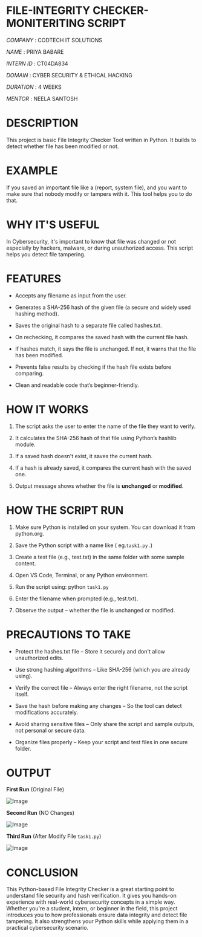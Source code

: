 # FILE-INTEGRITY CHECKER-MONITERITING SCRIPT

*COMPANY* : CODTECH IT SOLUTIONS

*NAME* : PRIYA BABARE

*INTERN ID* : CT04DA834 

*DOMAIN* : CYBER  SECURITY & ETHICAL  HACKING

*DURATION* : 4 WEEKS

*MENTOR* : NEELA SANTOSH

# DESCRIPTION

This project is basic File Integrity Checker Tool written in Python. It builds to detect whether file has been modified or not.

# EXAMPLE

If you saved an important file like a (report, system file), and you want to make sure that nobody modify or tampers with it. This tool helps you to do that.

# WHY IT'S USEFUL

In Cybersecurity, it's important to know that file was changed or not especially by hackers, malware, or during unauthorized access. This script helps you detect file tampering.

# FEATURES
 
- Accepts any filename as input from the user.

- Generates a SHA-256 hash of the given file (a secure and widely used hashing method).

- Saves the original hash to a separate file called hashes.txt.

- On rechecking, it compares the saved hash with the current file hash.

- If hashes match, it says the file is unchanged. If not, it warns that the file has been 
   modified.

- Prevents false results by checking if the hash file exists before comparing.

- Clean and readable code that’s beginner-friendly.

# HOW IT WORKS

1. The script asks the user to enter the name of the file they want to verify.

2. It calculates the SHA-256 hash of that file using Python’s hashlib module.
 
3. If a saved hash doesn't exist, it saves the current hash.
 
4. If a hash is already saved, it compares the current hash with the saved one.
 
5. Output message shows whether the file is **unchanged** or **modified**.

 # HOW THE SCRIPT RUN
 
1. Make sure Python is installed on your system. You can download it from python.org.

2. Save the Python script with a name like ( eg.`task1.py.`)

3. Create a test file (e.g., test.txt) in the same folder with some sample content.

4. Open VS Code, Terminal, or any Python environment.

5. Run the script using:
   python `task1.py`
   
6. Enter the filename when prompted (e.g., test.txt).

7. Observe the output – whether the file is unchanged or modified.
   
# PRECAUTIONS TO TAKE

- Protect the hashes.txt file – Store it securely and don't allow unauthorized edits.

- Use strong hashing algorithms – Like SHA-256 (which you are already using).

- Verify the correct file – Always enter the right filename, not the script itself.

- Save the hash before making any changes – So the tool can detect modifications accurately.

- Avoid sharing sensitive files – Only share the script and sample outputs, not personal or secure data.

- Organize files properly – Keep your script and test files in one secure folder.

# OUTPUT

**First Run** (Original File)

![Image](https://github.com/user-attachments/assets/992d5d14-010a-48e1-9747-7f7b62930343)

**Second Run** (NO Changes)

![Image](https://github.com/user-attachments/assets/46edb568-d127-401d-beff-5f2a972a2103)

**Third Run** (After Modify File `task1.py`)

![Image](https://github.com/user-attachments/assets/ccb0be17-f746-4284-a473-405a364d3400)

# CONCLUSION

This Python-based File Integrity Checker is a great starting point to understand file security and hash verification. It gives you hands-on experience with real-world cybersecurity concepts in a simple way. Whether you're a student, intern, or beginner in the field, this project introduces you to how professionals ensure data integrity and detect file tampering.
It also strengthens your Python skills while applying them in a practical cybersecurity scenario.

 
